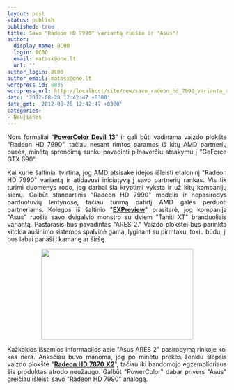 ```yaml
---
layout: post
status: publish
published: true
title: Savo "Radeon HD 7990" variantą ruošia ir "Asus"?
author:
  display_name: BC00
  login: BC00
  email: matasx@one.lt
  url: ''
author_login: BC00
author_email: matasx@one.lt
wordpress_id: 6835
wordpress_url: http://localhost/site/new/savo_radeon_hd_7990_varianta_ruosia_ir_asus/
date: '2012-08-28 12:42:47 +0300'
date_gmt: '2012-08-28 12:42:47 +0300'
categories:
- Naujienos
---
```

<p style="text-align: justify;">
	Nors formaliai &quot;<a href="http://www.technews.lt/naujiena/n/a/powercolor_oficialiai_pristato_pirmaja_radeon_hd_7990.html"><strong>PowerColor Devil 13</strong></a>&quot; ir gali būti vadinama vaizdo plok&scaron;te &quot;Radeon HD 7990&quot;, tačiau nesant rimtos paramos i&scaron; kitų AMD partnerių pusės, minėtą sprendimą sunku pavadinti pilnaverčiu atsakymu į &quot;GeForce GTX 690&ldquo;.</p>
<p style="text-align: justify;">
	Kai kurie &scaron;altiniai tvirtina, jog AMD atsisakė idėjos i&scaron;leisti etaloninį &quot;Radeon HD 7990&quot; variantą ir atidavusi iniciatyvą į savo partnerių rankas. Vis tik turimi duomenys rodo, jog darbai &scaron;ia kryptimi vyksta ir už kitų kompanijų sienų. Galbūt standartinis &quot;Radeon HD 7990&quot; modelis ir nepasirodys parduotuvių lentynose, tačiau turimą patirtį AMD galės perduoti partneriams. Kolegos i&scaron; &scaron;altinio &quot;<a href="http://www.expreview.com/20968.html"><strong>EXPreview</strong></a>&quot; prasitarė, jog kompanija &quot;Asus&quot; ruo&scaron;ia savo dvigalvio monstro su dviem &quot;Tahiti XT&quot; branduoliais variantą. Pastarasis bus pavadintas &quot;ARES 2.&quot; Vaizdo plok&scaron;tei bus parinkta kitokia au&scaron;inimo sistemos spalvinė gama, lyginant su pirmtaku, tokiu būdu, ji bus labai pana&scaron;i į kamanę ar &scaron;ir&scaron;ę.</p>
<p style="text-align: center;">
	<img alt="" src="http://technews.lt/userfiles/asus7990.jpg" style="width: 349px; height: 209px;" /></p>
<p style="text-align: justify;">
	Kažkokios i&scaron;samios informacijos apie &quot;Asus ARES 2&quot; pasirodymą rinkoje kol kas nėra. Anksčiau buvo manoma, jog po minėtu prekės ženklu slėpsis vaizdo plok&scaron;tė &quot;<a href="http://www.technews.lt/tekstas/asus_ruosia_dviguba_radeon_hd_7870__rog_ares_2.html;;"><strong>Radeon HD 7870 X2</strong></a>&quot;, tačiau iki bandomojo egzemplioriaus &scaron;is produktas atrodo neužaugo. Galbūt &quot;PowerColor&quot; dabar privers &quot;Asus&quot; greičiau i&scaron;leisti savo &quot;Radeon HD 7990&quot; analogą.</p>
